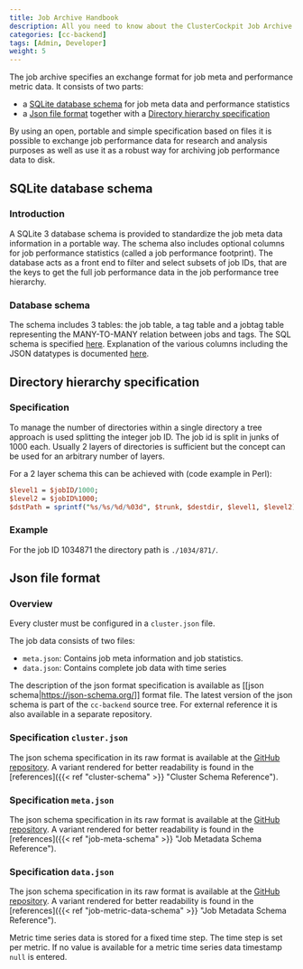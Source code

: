 ```yaml
---
title: Job Archive Handbook
description: All you need to know about the ClusterCockpit Job Archive
categories: [cc-backend]
tags: [Admin, Developer]
weight: 5
---
```


The job archive specifies an exchange format for job meta and performance metric
data. It consists of two parts:

* a [SQLite database schema](https://github.com/ClusterCockpit/cc-backend/wiki/Job-Archive#sqlite-database-schema)  for job meta data and performance statistics
* a [Json file format](https://github.com/ClusterCockpit/cc-backend/wiki/Job-Archive#json-file-format) together with a [Directory hierarchy specification](https://github.com/ClusterCockpit/cc-backend/wiki/Job-Archive#directory-hierarchy-specification)

By using an open, portable and simple specification based on files it is
possible to exchange job performance data for research and analysis purposes as
well as use it as a robust way for archiving job performance data to disk.

## SQLite database schema

### Introduction

A SQLite 3 database schema is provided to standardize the job meta data
information in a portable way. The schema also includes optional columns for job
performance statistics (called a job performance footprint). The database acts
as a front end to filter and select subsets of job IDs, that are the keys to get
the full job performance data in the job performance tree hierarchy.

### Database schema

The schema includes 3 tables: the job table, a tag table and a jobtag table
representing the MANY-TO-MANY relation between jobs and tags. The SQL schema is
specified
[here](https://github.com/ClusterCockpit/cc-specifications/blob/master/schemas/jobs-sqlite.sql).
Explanation of the various columns including the JSON datatypes is documented
[here](https://github.com/ClusterCockpit/cc-specifications/blob/master/datastructures/job-meta.schema.json).

## Directory hierarchy specification

### Specification

To manage the number of directories within a single directory a tree approach is
used splitting the integer job ID. The job id is split in junks of 1000 each.
Usually 2 layers of directories is sufficient but the concept can be used for an
arbitrary number of layers.

For a 2 layer schema this can be achieved with (code example in Perl):

``` perl
$level1 = $jobID/1000;
$level2 = $jobID%1000;
$dstPath = sprintf("%s/%s/%d/%03d", $trunk, $destdir, $level1, $level2);
```

### Example

For the job ID 1034871 the directory path is `./1034/871/`.

## Json file format

### Overview

Every cluster must be configured in a `cluster.json` file.

The job data consists of two files:

* `meta.json`: Contains job meta information and job statistics.
* `data.json`: Contains complete job data with time series

The description of the json format specification is available as [[json
schema|https://json-schema.org/]] format file. The latest version of the json
schema is part of the `cc-backend` source tree. For external reference it is
also available in a separate repository.

### Specification `cluster.json`

The json schema specification in its raw format is available at the
[GitHub repository](https://github.com/ClusterCockpit/cc-backend/tree/master/pkg/schema/schemas/cluster.schema.json). A variant rendered for better readability is found in the [references]({{< ref "cluster-schema" >}} "Cluster Schema Reference").

### Specification `meta.json`

The json schema specification in its raw format is available at the
[GitHub repository](https://github.com/ClusterCockpit/cc-backend/tree/master/pkg/schema/schemas/job-meta.schema.json). A variant rendered for better readability is found in the [references]({{< ref "job-meta-schema" >}} "Job Metadata Schema Reference").

### Specification `data.json`

The json schema specification in its raw format is available at the
[GitHub repository](https://github.com/ClusterCockpit/cc-backend/tree/master/pkg/schema/schemas/job-data.schema.json). A variant rendered for better readability is found in the [references]({{< ref "job-metric-data-schema" >}} "Job Metadata Schema Reference").

Metric time series data is stored for a fixed time step. The time step is set
per metric. If no value is available for a metric time series data timestamp
`null` is entered.
